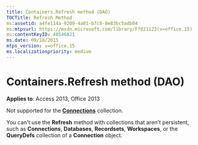 ```yaml
---
title: Containers.Refresh method (DAO)
TOCTitle: Refresh Method
ms:assetid: a4fe114a-9209-4a01-b7c8-8e83bc5adb04
ms:mtpsurl: https://msdn.microsoft.com/library/Ff821123(v=office.15)
ms:contentKeyID: 48546821
ms.date: 09/18/2015
mtps_version: v=office.15
ms.localizationpriority: medium
---
```


# Containers.Refresh method (DAO)


**Applies to**: Access 2013, Office 2013

Not supported for the **[Connections](connections-collection-dao.md)** collection.

You can't use the **Refresh** method with collections that aren't persistent, such as **Connections**, **Databases**, **Recordsets**, **Workspaces**, or the **QueryDefs** collection of a **Connection** object.

